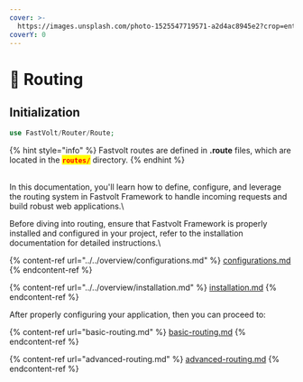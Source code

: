 ```yaml
---
cover: >-
  https://images.unsplash.com/photo-1525547719571-a2d4ac8945e2?crop=entropy&cs=srgb&fm=jpg&ixid=M3wxOTcwMjR8MHwxfHNlYXJjaHw0fHxjb21wdXRlcnxlbnwwfHx8fDE2OTgxMzg4MjJ8MA&ixlib=rb-4.0.3&q=85
coverY: 0
---
```


# 🏁 Routing

## Initialization

```php
use FastVolt/Router/Route;
```

{% hint style="info" %}
Fastvolt routes are defined in **.route** files, which are located in the <mark style="color:red;">**`routes/`**</mark> directory.
{% endhint %}

\
In this documentation, you'll learn how to define, configure, and leverage the routing system in Fastvolt Framework to handle incoming requests and build robust web applications.\


Before diving into routing, ensure that Fastvolt Framework is properly installed and configured in your project, refer to the installation documentation for detailed instructions.\


{% content-ref url="../../overview/configurations.md" %}
[configurations.md](../../overview/configurations.md)
{% endcontent-ref %}

{% content-ref url="../../overview/installation.md" %}
[installation.md](../../overview/installation.md)
{% endcontent-ref %}

After properly configuring your application, then you can proceed to:

{% content-ref url="basic-routing.md" %}
[basic-routing.md](basic-routing.md)
{% endcontent-ref %}

{% content-ref url="advanced-routing.md" %}
[advanced-routing.md](advanced-routing.md)
{% endcontent-ref %}
